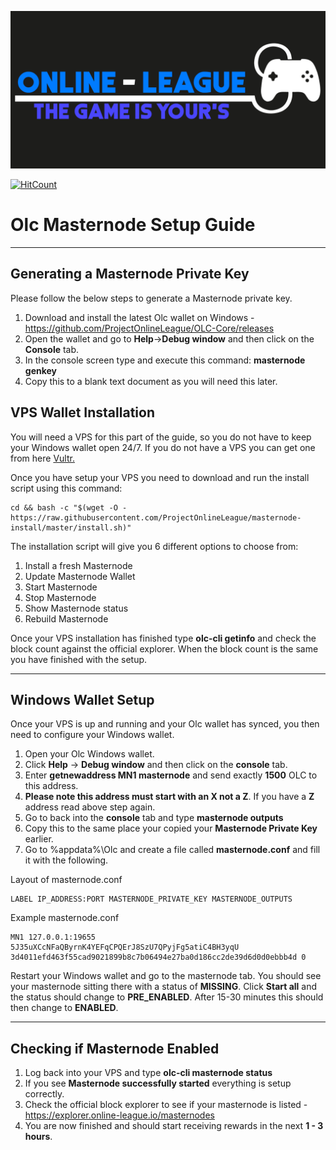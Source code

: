 <p align="center">
    <img src="https://github.com/ProjectOnlineLeague/masternode-install/blob/master/images/header.png">
</p>

[![HitCount](http://hits.dwyl.io/ProjectOnlineLeague/masternode-install.svg)](http://hits.dwyl.io/ProjectOnlineLeague/masternode-install)

# Olc Masternode Setup Guide
***

## Generating a Masternode Private Key

Please follow the below steps to generate a Masternode private key.

1.  Download and install the latest Olc wallet on Windows - https://github.com/ProjectOnlineLeague/OLC-Core/releases
2.  Open the wallet and go to **Help**->**Debug window** and then click on the **Console** tab.
3.  In the console screen type and execute this command: **masternode genkey**  
4.  Copy this to a blank text document as you will need this later.

## VPS Wallet Installation

You will need a VPS for this part of the guide, so you do not have to keep your Windows wallet open 24/7. 
If you do not have a VPS you can get one from here [Vultr.](https://www.vultr.com/?ref=8069528)

Once you have setup your VPS you need to download and run the install script using this command:

```
cd && bash -c "$(wget -O - https://raw.githubusercontent.com/ProjectOnlineLeague/masternode-install/master/install.sh)"
```

The installation script will give you 6 different options to choose from:

1. Install a fresh Masternode
2. Update Masternode Wallet
3. Start Masternode
4. Stop Masternode
5. Show Masternode status
6. Rebuild Masternode

Once your VPS installation has finished type **olc-cli getinfo** and check the block count against the official explorer.
When the block count is the same you have finished with the setup.
***

## Windows Wallet Setup

Once your VPS is up and running and your Olc wallet has synced, you then need to configure your Windows wallet.

1. Open your Olc Windows wallet.
2. Click **Help** -> **Debug window** and then click on the **console** tab.
3. Enter **getnewaddress MN1 masternode** and send exactly **1500** OLC to this address.
4. **Please note this address must start with an X not a Z**. If you have a **Z** address read above step again.
4. Go to back into the **console** tab and type **masternode outputs**
5. Copy this to the same place your copied your **Masternode Private Key** earlier.
6. Go to %appdata%\Olc and create a file called **masternode.conf** and fill it with the following.

Layout of masternode.conf
```
LABEL IP_ADDRESS:PORT MASTERNODE_PRIVATE_KEY MASTERNODE_OUTPUTS
```

Example masternode.conf
```
MN1 127.0.0.1:19655 5J35uXCcNFaQByrnK4YEFqCPQErJ8SzU7QPyjFg5atiC4BH3yqU 3d4011efd463f55cad9021899b8c7b06494e27ba0d186cc2de39d6d0d0ebbb4d 0
```

Restart your Windows wallet and go to the masternode tab. You should see your masternode sitting there with a status of **MISSING**.
Click **Start all** and the status should change to **PRE_ENABLED**. After 15-30 minutes this should then change to **ENABLED**.
***

## Checking if Masternode Enabled

1. Log back into your VPS and type **olc-cli masternode status**
2. If you see **Masternode successfully started** everything is setup correctly.
3. Check the official block explorer to see if your masternode is listed - https://explorer.online-league.io/masternodes
4. You are now finished and should start receiving rewards in the next **1 - 3 hours**. 